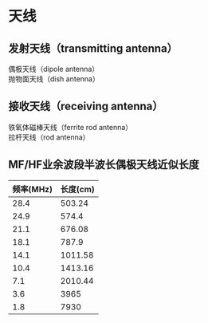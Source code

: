 # 天线
## 发射天线（transmitting antenna）
偶极天线（dipole antenna）  
抛物面天线（dish antenna）
## 接收天线（receiving antenna）
铁氧体磁棒天线（ferrite rod antenna）  
拉杆天线（rod antenna）
## MF/HF业余波段半波长偶极天线近似长度
| 频率(MHz) | 长度(cm) |
|-----------|----------|
| 28.4      | 503.24   |
| 24.9      | 574.4    |
| 21.1      | 676.08   |
| 18.1      | 787.9    |
| 14.1      | 1011.58  |
| 10.4      | 1413.16  |
| 7.1       | 2010.44  |
| 3.6       | 3965     |
| 1.8       | 7930     |
